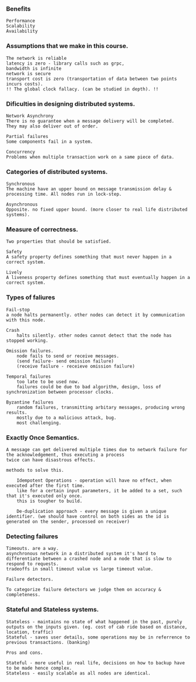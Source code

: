 ### Benefits

    Performance
    Scalability
    Availability

### Assumptions that we make in this course. 

    The network is reliable
    latency is zero - library calls such as grpc, 
    bandwidth is infinite
    network is secure
    transport cost is zero (transportation of data between two points incurs costs). 
    !! The global clock fallacy. (can be studied in depth). !!

### Dificulties in designing distributed systems.

    Network Asynchrony
    There is no guarantee when a message delivery will be completed.
    They may also deliver out of order. 

    Partial failures 
    Some components fail in a system. 
    
    Concurrency
    Problems when multiple transaction work on a same piece of data. 

### Categories of distributed systems.

    Synchronous
    The machine have an upper bound on message transmission delay & processing time. All nodes run in lock-step. 

    Asynchronous
    Opposite. no fixed upper bound. (more closer to real life distributed systems).

### Measure of correctness. 
    Two properties that should be satisfied. 

    Safety 
    A safety property defines something that must never happen in a correct system.

    Lively
    A liveness property defines something that must eventually happen in a correct system.


### Types of faliures

    Fail-stop
    a node halts permanently. other nodes can detect it by communication with this node. 

    Crash
        halts silently. other nodes cannot detect that the node has stopped working. 

    Omission failures.
        node fails to send or receive messages. 
        (send failure- send omission failure)
        (receive failure - receieve omission failure)

    Temporal failures
        too late to be used now. 
        failures could be due to bad algorithm, design, loss of synchronization between processor clocks.

    Byzantine failures
        random failures, transmitting arbitary messages, producing wrong results. 
        mostly due to a malicious attack, bug. 
        most challenging. 

### Exactly Once Semantics. 

    A message can get delivered multiple times due to network failure for the acknowledgement, thus executing a process
    twice can have disastrous effects. 

    methods to solve this.

        Idempotent Operations - operation will have no effect, when executed after the first time.
        like for a certain input parameters, it be added to a set, such that it's executed only once.
        this is tougher to build. 

        De-duplication approach - every message is given a unique identifier. (we should have control on both sides as the id is generated on the sender, processed on receiver)


### Detecting failures

    Timeouts. are a way.
    asynchronous network in a distributed system it's hard to differentiate between a crashed node and a node that is slow to respond to requests.
    tradeoffs in small timeout value vs large timeout value. 

    Failure detectors. 

    To categorize failure detectors we judge them on accuracy & completeness. 

### Stateful and Stateless systems. 

    Stateless - maintains no state of what happened in the past, purely outputs on the inputs given. (eg. cost of cab ride based on distance, location, traffic)
    Stateful - saves user details, some operations may be in referrence to previous transactions. (banking)

    Pros and cons. 

    Stateful - more useful in real life, decisions on how to backup have to be made hence complex.
    Stateless - easily scalable as all nodes are identical. 
            


    
